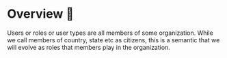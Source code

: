 # Overview 📝

Users or roles or user types are all members of some organization.  While we call members of country, state etc as citizens, this is a semantic that we will evolve as roles that members play in the organization.

